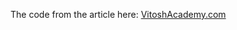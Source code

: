 The code from the article here:
[VitoshAcademy.com](https://www.vitoshacademy.com/c-reading-from-excel-spreadsheets-with-asynchronous-programming-async/)
